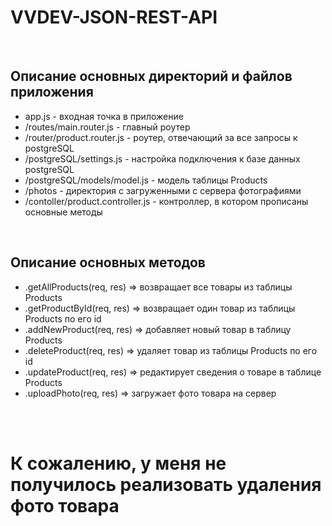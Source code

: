 <h1>VVDEV-JSON-REST-API</h1><br>
<h2>Описание основных директорий и файлов приложения</h2>
<ul>
  <li>app.js - входная точка в приложение</li>
  <li>/routes/main.router.js - главный роутер</li>
  <li>/router/product.router.js - роутер, отвечающий за все запросы к postgreSQL</li>
  <li>/postgreSQL/settings.js - настройка подключения к базе данных postgreSQL</li>
  <li>/postgreSQL/models/model.js - модель таблицы Products</li>
  <li>/photos - директория с загруженными с сервера фотографиями</li>
  <li>/contoller/product.controller.js - контроллер, в котором прописаны основные методы</li>
</ul><br>
<h2>Описание основных методов</h2>
<ul>
  <li>.getAllProducts(req, res) => возвращает все товары из таблицы Products</li>
  <li>.getProductById(req, res) => возвращает один товар из таблицы Products по его id</li>
  <li>.addNewProduct(req, res) => добавляет новый товар в таблицу Products</li>
  <li>.deleteProduct(req, res) => удаляет товар из таблицы Products по его id</li>
  <li>.updateProduct(req, res) => редактирует сведения о товаре в таблице Products</li>
  <li>.uploadPhoto(req, res) => загружает фото товара на сервер</li>
</ul>
<br><br>
<h1>К сожалению, у меня не получилось реализовать удаления фото товара</h1>
